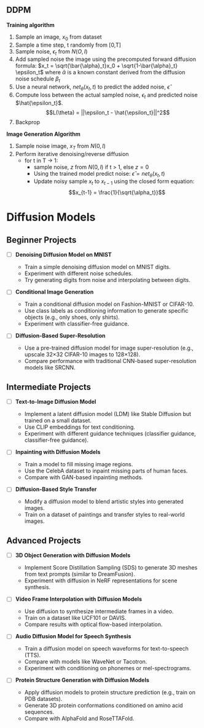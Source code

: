 ## DDPM
**Training algorithm**
1. Sample an image, $x_0$ from dataset
2. Sample a time step, t randomly from [0,T]
3. Sample noise, $\epsilon_t$ from $N(O,I)$
4. Add sampled noise the image using the precomputed forward diffusion formula: $x_t = \sqrt{\bar{\alpha}_t}x_0 + \sqrt{1-\bar{\alpha}_t} \epsilon_t$ where $\bar{\alpha}$ is a known constant derived from the diffusion noise schedule $\beta_t$
5. Use a neural network, $net_{\theta}(x_t,t)$ to predict the added noise, $\hat{\epsilon}$
6. Compute loss between the actual sampled noise, $\epsilon_t$ and predicted noise $\hat{\epsilon_t}$.
   $$L(\theta) = ||\epsilon_t - \hat{\epsilon_t}||^2$$
7. Backprop

**Image Generation Algorithm**
1. Sample noise image, $x_T$ from $N(0,I)$
2. Perform iterative denoising/reverse diffusion
     - for t in T -> 1:
          - sample noise, $z$ from $N(0,I)$ if t > 1, else $z = 0$
          - Using the trained model predict noise: $\hat{\epsilon} = net_{\theta}(x_t, t)$
          - Update noisy sample $x_t$ to $x_{t-1}$ using the closed form equation:
               $$x_{t-1} = \frac{1}{\sqrt{\alpha_t}}$$

# Diffusion Models
## Beginner Projects
- [ ] **Denoising Diffusion Model on MNIST**
  - Train a simple denoising diffusion model on MNIST digits.
  - Experiment with different noise schedules.
  - Try generating digits from noise and interpolating between digits.

- [ ] **Conditional Image Generation**
  - Train a conditional diffusion model on Fashion-MNIST or CIFAR-10.
  - Use class labels as conditioning information to generate specific objects (e.g., only shoes, only shirts).
  - Experiment with classifier-free guidance.

- [ ] **Diffusion-Based Super-Resolution**
  - Use a pre-trained diffusion model for image super-resolution (e.g., upscale 32×32 CIFAR-10 images to 128×128).
  - Compare performance with traditional CNN-based super-resolution models like SRCNN.

## Intermediate Projects
- [ ] **Text-to-Image Diffusion Model**
  - Implement a latent diffusion model (LDM) like Stable Diffusion but trained on a small dataset.
  - Use CLIP embeddings for text conditioning.
  - Experiment with different guidance techniques (classifier guidance, classifier-free guidance).

- [ ] **Inpainting with Diffusion Models**
  - Train a model to fill missing image regions.
  - Use the CelebA dataset to inpaint missing parts of human faces.
  - Compare with GAN-based inpainting methods.

- [ ] **Diffusion-Based Style Transfer**
  - Modify a diffusion model to blend artistic styles into generated images.
  - Train on a dataset of paintings and transfer styles to real-world images.

## Advanced Projects
- [ ] **3D Object Generation with Diffusion Models**
  - Implement Score Distillation Sampling (SDS) to generate 3D meshes from text prompts (similar to DreamFusion).
  - Experiment with diffusion in NeRF representations for scene synthesis.

- [ ] **Video Frame Interpolation with Diffusion Models**
  - Use diffusion to synthesize intermediate frames in a video.
  - Train on a dataset like UCF101 or DAVIS.
  - Compare results with optical flow-based interpolation.

- [ ] **Audio Diffusion Model for Speech Synthesis**
  - Train a diffusion model on speech waveforms for text-to-speech (TTS).
  - Compare with models like WaveNet or Tacotron.
  - Experiment with conditioning on phonemes or mel-spectrograms.

- [ ] **Protein Structure Generation with Diffusion Models**
  - Apply diffusion models to protein structure prediction (e.g., train on PDB datasets).
  - Generate 3D protein conformations conditioned on amino acid sequences.
  - Compare with AlphaFold and RoseTTAFold.
